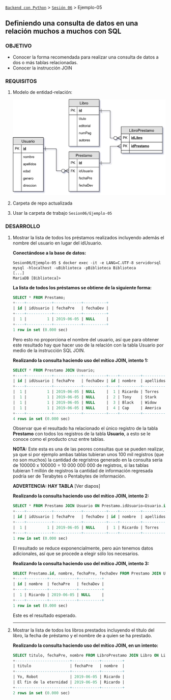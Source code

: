 [`Backend con Python`](../../Readme.md) > [`Sesión 06`](../Readme.md) > Ejemplo-05
## Definiendo una consulta de datos en una relación muchos a muchos con SQL

### OBJETIVO
- Conocer la forma recomendada para realizar una consulta de datos a dos o más tablas relacionadas.
- Conocer la instrucción JOIN

### REQUISITOS
1. Modelo de entidad-relación:

   ![Diagrama entidad-relación](assets/biblioteca-modelo-er.jpg)

1. Carpeta de repo actualizada
1. Usar la carpeta de trabajo `Sesion06/Ejemplo-05`

### DESARROLLO
1. Mostrar la lista de todos los préstamos realizados incluyendo además el nombre del usuario en lugar del idUsuario.

   __Conectándose a la base de datos:__

    ```console
    Sesion06/Ejemplo-05 $ docker exec -it -e LANG=C.UTF-8 servidorsql mysql -hlocalhost -uBiblioteca -pBiblioteca Biblioteca
    [...]
    MariaDB [Biblioteca]>
    ```

    __La lista de todos los préstamos se obtiene de la siguiente forma:__

    ```sql
    SELECT * FROM Prestamo;
    +----+-----------+------------+----------+
    | id | idUsuario | fechaPre   | fechaDev |
    +----+-----------+------------+----------+
    |  1 |         1 | 2019-06-05 | NULL     |
    +----+-----------+------------+----------+
    1 row in set (0.000 sec)
    ```
    Pero esto no proporciona el nombre del usuario, así que para obtener este resultado hay que hacer uso de la relación con la tabla Usuario por medio de la instrucción SQL JOIN.

   __Realizando la consulta haciendo uso del mítico JOIN, intento 1:__

   ```sql
   SELECT * FROM Prestamo JOIN Usuario;
   +----+-----------+------------+----------+----+---------+-----------+------+--------+---------------------------------+
   | id | idUsuario | fechaPre   | fechaDev | id | nombre  | apellidos | edad | genero | direccion                       |
   +----+-----------+------------+----------+----+---------+-----------+------+--------+---------------------------------+
   |  1 |         1 | 2019-06-05 | NULL     |  1 | Ricardo | Torres    |   46 | H      | Unidad de los Patos, Candelaria |
   |  1 |         1 | 2019-06-05 | NULL     |  2 | Tony    | Stark     |   45 | H      | Stark Tower                     |
   |  1 |         1 | 2019-06-05 | NULL     |  3 | Black   | Widow     |   30 | M      | Unidad de los Patos, Candelaria |
   |  1 |         1 | 2019-06-05 | NULL     |  4 | Cap     | America   |  200 | H      | Desconocida                     |
   +----+-----------+------------+----------+----+---------+-----------+------+--------+---------------------------------+
   4 rows in set (0.000 sec)
   ```
   Observar que el resultado ha relacionado el único registro de la tabla __Prestamo__ con todos los registros de la tabla __Usuario__, a esto se le conoce como el producto cruz entre tablas.

   __NOTA:__ Este esta es una de las peores consultas que se pueden realizar, ya que si por ejemplo ambas tablas tubieran unos 100 mil registros (que no son muchos) la cantidad de regristros generado en la consulta sería de 100000 x 100000 = 10 000 000 000 de registros, si las tablas tubieran 1 millón de registros la cantidad de información regresada podría ser de Terabytes o Pentabytes de información.

   __ADVERTENCIA:__ __HAY TABLA__ [Ver diapos]

   __Realizando la consulta haciendo uso del mítico JOIN, intento 2:__

   ```sql
   SELECT * FROM Prestamo JOIN Usuario ON Prestamo.idUsuario=Usuario.id;
   +----+-----------+------------+----------+----+---------+-----------+------+--------+---------------------------------+
   | id | idUsuario | fechaPre   | fechaDev | id | nombre  | apellidos | edad | genero | direccion                       |
   +----+-----------+------------+----------+----+---------+-----------+------+--------+---------------------------------+
   |  1 |         1 | 2019-06-05 | NULL     |  1 | Ricardo | Torres    |   46 | H      | Unidad de los Patos, Candelaria |
   +----+-----------+------------+----------+----+---------+-----------+------+--------+---------------------------------+
   1 row in set (0.000 sec)
   ```
   El resultado se reduce exponencialmente, pero aún tenemos datos adicionales, así que se procede a elegir sólo los necesarios.

   __Realizando la consulta haciendo uso del mítico JOIN, intento 3:__

   ```sql
   SELECT Prestamo.id, nombre, fechaPre, fechaDev FROM Prestamo JOIN Usuario ON Prestamo.idUsuario=Usuario.id;
   +----+---------+------------+----------+
   | id | nombre  | fechaPre   | fechaDev |
   +----+---------+------------+----------+
   |  1 | Ricardo | 2019-06-05 | NULL     |
   +----+---------+------------+----------+
   1 row in set (0.000 sec)
   ```
   Este es el resultado esperado.
   ***

1. Mostrar la lista de todos los libros prestados incluyendo el título del libro, la fecha de préstamo y el nombre de a quien se ha prestado.

   __Realizando la consulta haciendo uso del mítico JOIN, en un intento:__

   ```sql
   SELECT titulo, fechaPre, nombre FROM LibroPrestamo JOIN Libro ON LibroPrestamo.idLibro=Libro.id JOIN Prestamo ON LibroPrestamo.idPrestamo=Prestamo.id JOIN Usuario ON Prestamo.idUsuario=Usuario.id;
   +------------------------+------------+---------+
   | titulo                 | fechaPre   | nombre  |
   +------------------------+------------+---------+
   | Yo, Robot              | 2019-06-05 | Ricardo |
   | El fin de la eternidad | 2019-06-05 | Ricardo |
   +------------------------+------------+---------+
   2 rows in set (0.000 sec)
   ```
